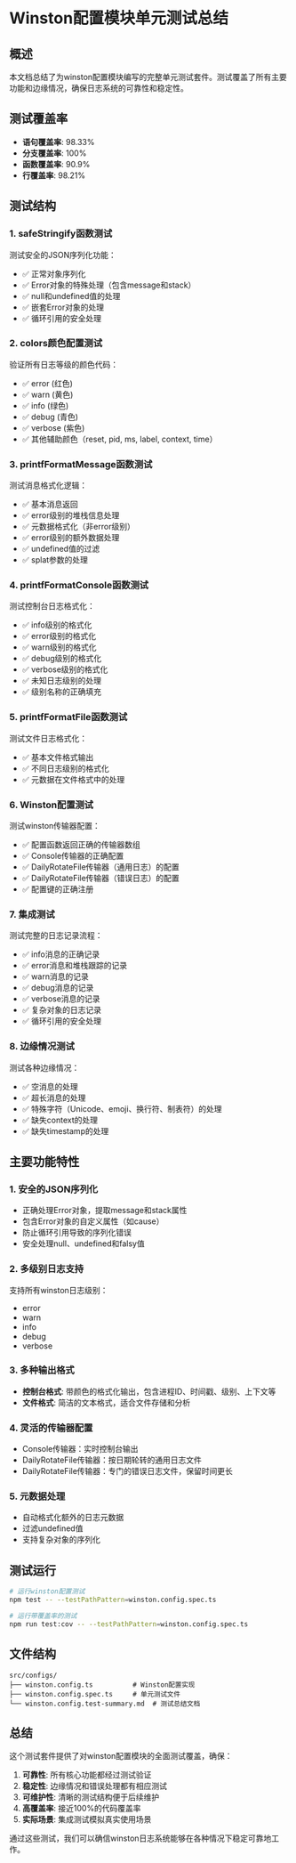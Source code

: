 # Winston配置模块单元测试总结

## 概述

本文档总结了为winston配置模块编写的完整单元测试套件。测试覆盖了所有主要功能和边缘情况，确保日志系统的可靠性和稳定性。

## 测试覆盖率

- **语句覆盖率**: 98.33%
- **分支覆盖率**: 100%
- **函数覆盖率**: 90.9%
- **行覆盖率**: 98.21%

## 测试结构

### 1. safeStringify函数测试

测试安全的JSON序列化功能：

- ✅ 正常对象序列化
- ✅ Error对象的特殊处理（包含message和stack）
- ✅ null和undefined值的处理
- ✅ 嵌套Error对象的处理
- ✅ 循环引用的安全处理

### 2. colors颜色配置测试

验证所有日志等级的颜色代码：

- ✅ error (红色)
- ✅ warn (黄色)
- ✅ info (绿色)
- ✅ debug (青色)
- ✅ verbose (紫色)
- ✅ 其他辅助颜色（reset, pid, ms, label, context, time）

### 3. printfFormatMessage函数测试

测试消息格式化逻辑：

- ✅ 基本消息返回
- ✅ error级别的堆栈信息处理
- ✅ 元数据格式化（非error级别）
- ✅ error级别的额外数据处理
- ✅ undefined值的过滤
- ✅ splat参数的处理

### 4. printfFormatConsole函数测试

测试控制台日志格式化：

- ✅ info级别的格式化
- ✅ error级别的格式化
- ✅ warn级别的格式化
- ✅ debug级别的格式化
- ✅ verbose级别的格式化
- ✅ 未知日志级别的处理
- ✅ 级别名称的正确填充

### 5. printfFormatFile函数测试

测试文件日志格式化：

- ✅ 基本文件格式输出
- ✅ 不同日志级别的格式化
- ✅ 元数据在文件格式中的处理

### 6. Winston配置测试

测试winston传输器配置：

- ✅ 配置函数返回正确的传输器数组
- ✅ Console传输器的正确配置
- ✅ DailyRotateFile传输器（通用日志）的配置
- ✅ DailyRotateFile传输器（错误日志）的配置
- ✅ 配置键的正确注册

### 7. 集成测试

测试完整的日志记录流程：

- ✅ info消息的正确记录
- ✅ error消息和堆栈跟踪的记录
- ✅ warn消息的记录
- ✅ debug消息的记录
- ✅ verbose消息的记录
- ✅ 复杂对象的日志记录
- ✅ 循环引用的安全处理

### 8. 边缘情况测试

测试各种边缘情况：

- ✅ 空消息的处理
- ✅ 超长消息的处理
- ✅ 特殊字符（Unicode、emoji、换行符、制表符）的处理
- ✅ 缺失context的处理
- ✅ 缺失timestamp的处理

## 主要功能特性

### 1. 安全的JSON序列化

- 正确处理Error对象，提取message和stack属性
- 包含Error对象的自定义属性（如cause）
- 防止循环引用导致的序列化错误
- 安全处理null、undefined和falsy值

### 2. 多级别日志支持

支持所有winston日志级别：

- error
- warn
- info
- debug
- verbose

### 3. 多种输出格式

- **控制台格式**: 带颜色的格式化输出，包含进程ID、时间戳、级别、上下文等
- **文件格式**: 简洁的文本格式，适合文件存储和分析

### 4. 灵活的传输器配置

- Console传输器：实时控制台输出
- DailyRotateFile传输器：按日期轮转的通用日志文件
- DailyRotateFile传输器：专门的错误日志文件，保留时间更长

### 5. 元数据处理

- 自动格式化额外的日志元数据
- 过滤undefined值
- 支持复杂对象的序列化

## 测试运行

```bash
# 运行winston配置测试
npm test -- --testPathPattern=winston.config.spec.ts

# 运行带覆盖率的测试
npm run test:cov -- --testPathPattern=winston.config.spec.ts
```

## 文件结构

```
src/configs/
├── winston.config.ts          # Winston配置实现
├── winston.config.spec.ts     # 单元测试文件
└── winston.config.test-summary.md  # 测试总结文档
```

## 总结

这个测试套件提供了对winston配置模块的全面测试覆盖，确保：

1. **可靠性**: 所有核心功能都经过测试验证
2. **稳定性**: 边缘情况和错误处理都有相应测试
3. **可维护性**: 清晰的测试结构便于后续维护
4. **高覆盖率**: 接近100%的代码覆盖率
5. **实际场景**: 集成测试模拟真实使用场景

通过这些测试，我们可以确信winston日志系统能够在各种情况下稳定可靠地工作。
